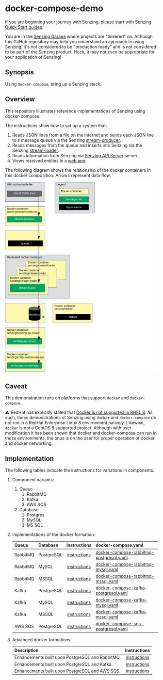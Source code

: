 # docker-compose-demo

If you are beginning your journey with
[Senzing](https://senzing.com/),
please start with
[Senzing Quick Start guides](https://docs.senzing.com/quickstart/).

You are in the
[Senzing Garage](https://github.com/senzing-garage)
where projects are "tinkered" on.
Although this GitHub repository may help you understand an approach to using Senzing,
it's not considered to be "production ready" and is not considered to be part of the Senzing product.
Heck, it may not even be appropriate for your application of Senzing!

## Synopsis

Using `docker-compose`, bring up a Senzing stack.

## Overview

This repository illustrates reference implementations of Senzing using docker-compose.

The instructions show how to set up a system that:

1. Reads JSON lines from a file on the internet and sends each JSON line to a message queue via the Senzing
   [stream-producer](https://github.com/senzing-garage/stream-producer).
1. Reads messages from the queue and inserts into Senzing via the Senzing
   [stream-loader](https://github.com/senzing-garage/stream-loader).
1. Reads information from Senzing via [Senzing API Server](https://github.com/senzing-garage/senzing-api-server) server.
1. Views resolved entities in a [web app](https://github.com/senzing-garage/entity-search-web-app).

The following diagram shows the relationship of the docker containers in this docker composition.
Arrows represent data flow.

![Image of architecture](docs/img-architecture/architecture.png)

## Caveat

This demonstration runs on platforms that support `docker` and `docker-compose`.

:warning: RedHat has explicitly stated that
[Docker is not supported in RHEL 8](https://access.redhat.com/documentation/en-us/red_hat_enterprise_linux/8/html-single/building_running_and_managing_containers/index#con_running-containers-without-docker_assembly_starting-with-containers).
As such, these demonstrations of Senzing using `docker` and `docker-compose`
do not run in a RedHat Enterprise Linux 8 environment natively.
Likewise, `docker` is not a CentOS 8 supported project.
Although with user-modification it has been shown that docker and docker-compose can run in these environments,
the onus is on the user for proper operation of docker and docker networking.

## Implementation

The following tables indicate the instructions for variations in components.

1. Component variants:
    1. Queue
        1. RabbitMQ
        1. Kafka
        1. AWS SQS
    1. Database
        1. Postgres
        1. MySQL
        1. MS SQL
1. Implementations of the docker formation:

    | Queue    | Database       | Instructions | docker-compose.yaml |
    |----------|----------------|:------------:|---------------------|
    | RabbitMQ | PostgreSQL     | [instructions](docs/docker-compose-rabbitmq-postgresql/README.md) | [docker-compose-rabbitmq-postgresql.yaml](resources/postgresql/docker-compose-rabbitmq-postgresql.yaml) |
    | RabbitMQ | MySQL          | [instructions](docs/docker-compose-rabbitmq-mysql/README.md)      | [docker-compose-rabbitmq-mysql.yaml](resources/mysql/docker-compose-rabbitmq-mysql.yaml) |
    | RabbitMQ | MSSQL          | [instructions](docs/docker-compose-rabbitmq-mssql/README.md)      | [docker-compose-rabbitmq-mssql.yaml](resources/mssql/docker-compose-rabbitmq-mssql.yaml) |
    | Kafka    | PostgreSQL     | [instructions](docs/docker-compose-kafka-postgresql/README.md)    | [docker-compose-kafka-postgresql.yaml](resources/postgresql/docker-compose-kafka-postgresql.yaml) |
    | Kafka    | MySQL          | [instructions](docs/docker-compose-kafka-mysql/README.md)         | [docker-compose-kafka-mysql.yaml](resources/mysql/docker-compose-kafka-mysql.yaml) |
    | Kafka    | MSSQL          | [instructions](docs/docker-compose-kafka-mssql/README.md)         | [docker-compose-kafka-mssql.yaml](resources/mssql/docker-compose-kafka-mssql.yaml) |
    | AWS SQS  | PostgreSQL     | [instructions](docs/docker-compose-sqs-postgresql/README.md)      | [docker-compose-sqs-postgresql.yaml](resources/postgresql/docker-compose-sqs-postgresql.yaml) |

1. Advanced docker formations:

    | Description | Instructions |
    |-------------|:------------:|
    | Enhancements built upon PostgreSQL and RabbitMQ. | [instructions](docs/docker-compose-rabbitmq-postgresql-advanced/README.md) |
    | Enhancements built upon PostgreSQL and Kafka.    | [instructions](docs/docker-compose-kafka-postgresql-advanced/README.md)    |
    | Enhancements built upon PostgreSQL and AWS SQS.  | [instructions](docs/docker-compose-sqs-postgresql-advanced/README.md)      |
